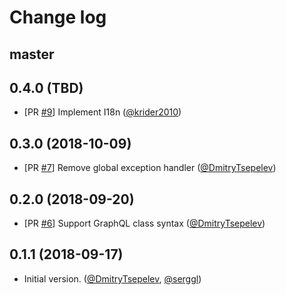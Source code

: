 # Change log

## master

## 0.4.0 (TBD)

- [PR [#9](https://github.com/anjlab/graphql_authorize/pull/9)] Implement I18n  ([@krider2010][])

## 0.3.0 (2018-10-09)

- [PR [#7](https://github.com/DmitryTsepelev/ar_lazy_preload/pull/7)] Remove global exception handler  ([@DmitryTsepelev][])

## 0.2.0 (2018-09-20)

- [PR [#6](https://github.com/DmitryTsepelev/ar_lazy_preload/pull/6)] Support GraphQL class syntax ([@DmitryTsepelev][])

## 0.1.1 (2018-09-17)

- Initial version. ([@DmitryTsepelev][], [@serggl][])

[@DmitryTsepelev]: https://github.com/DmitryTsepelev
[@serggl]: https://github.com/serggl
[@krider2010]: https://github.com/krider2010

